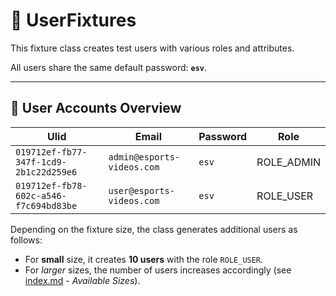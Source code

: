 # 👤 UserFixtures

This fixture class creates test users with various roles and attributes.

All users share the same default password: **`esv`**.

---

## 👥 User Accounts Overview

| Ulid                                 | Email                      | Password | Role       |
|--------------------------------------|----------------------------|----------|------------|
| `019712ef-fb77-347f-1cd9-2b1c22d259e6` | `admin@esports-videos.com` | `esv`      | ROLE_ADMIN |
| `019712ef-fb78-602c-a546-f7c694bd83be` | `user@esports-videos.com`  | `esv`      | ROLE_USER  |

Depending on the fixture size, the class generates additional users as follows:

- For **small** size, it creates **10 users** with the role `ROLE_USER`.
- For *larger* sizes, the number of users increases accordingly (see [index.md](index.md) - *Available Sizes*).
